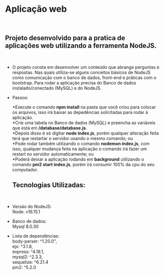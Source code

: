 <h1> Aplicação web </h1>
<br>
<h2> Projeto desenvolvido para a pratica de aplicações web utilizando a ferramenta NodeJS.</h2>
<br>

- O projeto consta em desenvolver um conteúdo que abrange perguntas e respostas. Nas quais utiliza-se alguns conceitos básicos de NodeJS como comunicação com o banco de dados, front-end e práticas com o bootstrap. Para rodar a aplicação precisa do Banco de dados instalado/conectado (MySQL) e do NodeJS.
  <br>
- Passos:
  <br>

  *Execute o comando **npm install** na pasta que você criou para colocar os arquivos, isso irá baixar as depedências solicitadas para rodar à aplicação. <br>
  *Crie uma tabela no Banco de dados (MySQL) e preencha as variáveis que está em **/database/database.js**.
  <br>
  \*Depois disso é só digitar **node index.js**, porém qualquer alteração feita terá que restartar o servidor usando o mesmo comando; ou <br>
  *Pode rodar também utilizando o comando **nodemon index.js**, com isso, qualquer mudança feita na aplicação o comando irá fazer um restart no servidor automaticamente; ou <br>
  *Poderá deixar a aplicação rodando em **background** utilizando o comando **pm2 start index.js**, porém irá consumir 100% da cpu do seu computador. <br>

  **<h2> Tecnologias Utilizadas: </h2>**
  <br>

- Versão do NodeJS:
  <br>
  Node: v16.15.1
  <br>
- Banco de dados:
  <br>
  Mysql 8.0.30
  <br>
- Lista de dependências:
  <br>
  body-parser: ^1.20.0", <br>
  ejs: ^3.1.8, <br>
  express: ^4.18.1, <br>
  mysql2: ^2.3.3, <br>
  sequelize: ^6.21.4 <br>
  pm2: ^5.2.0
